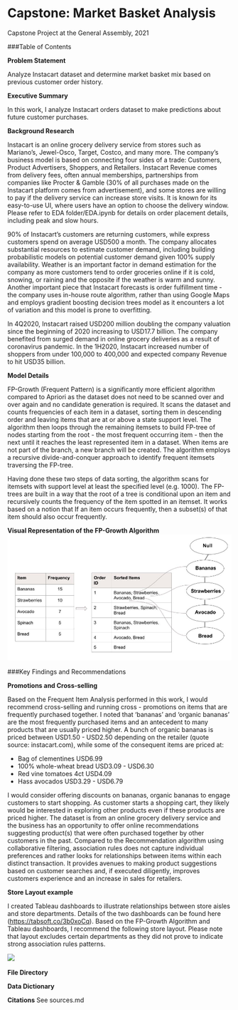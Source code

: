 # Capstone: Market Basket Analysis
Capstone Project at the General Assembly, 2021

###Table of Contents

**Problem Statement**

Analyze Instacart dataset and determine market basket mix based on previous customer order history. 

**Executive Summary**

In this work, I analyze Instacart orders dataset to make predictions about future customer purchases.

**Background Research**

Instacart is an online grocery delivery service from stores such as Mariano’s, Jewel-Osco, Target, Costco, and many more. The company’s business model is based on connecting four sides of a trade: Customers, Product Advertisers, Shoppers, and Retailers. Instacart Revenue comes from delivery fees, often annual memberships, partnerships from companies like Procter & Gamble (30% of all purchases made on the Instacart platform comes from advertisement), and some stores are willing to pay if the delivery service can increase store visits. It is known for its easy-to-use UI, where users have an option to choose the delivery window. Please refer to EDA folder/EDA.ipynb for details on order placement details, including peak and slow hours. 

90% of Instacart’s customers are returning customers, while express customers spend on average USD500 a month. The company allocates substantial resources to estimate customer demand, including building probabilistic models on potential customer demand given 100% supply availability. Weather is an important factor in demand estimation for the company as more customers tend to order groceries online if it is cold, snowing, or raining and the opposite if the weather is warm and sunny. Another important piece that Instacart forecasts is order fulfillment time - the company uses in-house route algorithm, rather than using Google Maps and employs gradient boosting decision trees model as it encounters a lot of variation and this model is prone to overfitting. 

In 4Q2020, Instacart raised USD200 million doubling the company valuation since the beginning of 2020 increasing to USD17.7 billion. The company benefited from surged demand in online grocery deliveries as a result of coronavirus pandemic. In the 1H2020, Instacart increased number of shoppers from under 100,000 to 400,000 and expected company Revenue to hit USD35 billion. 

**Model Details**

FP-Growth (Frequent Pattern) is a significantly more efficient algorithm compared to Apriori as the dataset does not need to be scanned over and over again and no candidate generation is required. It scans the dataset and counts frequencies of each item in a dataset, sorting them in descending order and leaving items that are at or above a state support level. The algorithm then loops through the remaining itemsets to build FP-tree of nodes starting from the root - the most frequent occurring item - then the next until it reaches the least represented item in a dataset. When items are not part of the branch, a new branch will be created. The algorithm employs a recursive divide-and-conquer approach to identify frequent itemsets traversing the FP-tree. 

Having done these two steps of data sorting, the algorithm scans for itemsets with support level at least the specified level (e.g. 1000). The FP-trees are built in a way that the root of a tree is conditional upon an item and recursively counts the frequency of the item spotted in an itemset. It works based on a notion that If an item occurs frequently, then a subset(s) of that item should also occur frequently. 

**Visual Representation of the FP-Growth Algorithm**
![](assets/FP_tree.jpg)




###Key Findings and Recommendations

**Promotions and Cross-selling**

Based on the Frequent Item Analysis performed in this work, I would recommend cross-selling and running cross - promotions on items that are frequently purchased together. I noted that ‘bananas’ and ‘organic bananas’ are the most frequently purchased items and an antecedent to many products that are usually priced higher. A bunch of organic bananas is priced between USD1.50 - USD2.50 depending on the retailer (quote source: instacart.com), while some of the consequent items are priced at:

- Bag of clementines USD6.99
- 100% whole-wheat bread USD3.09 - USD6.30
- Red vine tomatoes 4ct USD4.09
- Hass avocados USD3.29 - USD6.79

I would consider offering discounts on bananas, organic bananas to engage customers to start shopping. As customer starts a shopping cart, they likely would be interested in exploring other products even if these products are priced higher. The dataset is from an online grocery delivery service and the business has an opportunity to offer online recommendations suggesting product(s) that were often purchased together by other customers in the past. Compared to the Recommendation algorithm using collaborative filtering, association rules does not capture individual preferences and rather looks for relationships between items within each distinct transaction. It provides avenues to making product suggestions based on customer searches and, if executed diligently, improves customers experience and an increase in sales for retailers. 

**Store Layout example**

I created Tableau dashboards to illustrate relationships between store aisles and store departments. Details of the two dashboards can be found here (https://tabsoft.co/3b0xoCq). Based on the FP-Growth Algorithm and Tableau dashboards, I recommend the following store layout. Please note that layout excludes certain departments as they did not prove to  indicate strong association rules patterns.

![](Capstone/assets/store_layout.jpg)


**File Directory**

**Data Dictionary**

**Citations**
See sources.md